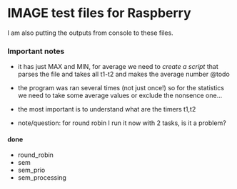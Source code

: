 # IMAGE test files for Raspberry

I am also putting the outputs from console to these files.

### Important notes
- it has just MAX and MIN, for average we need to *create a script* that parses the file and takes all t1-t2 and makes the average number @todo 

- the program was ran several times (not just once!) so for the statistics we need to take some average values or exclude the nonsence one...

- the most important is to understand what are the timers t1,t2 

- note/question: for round robin I run it now with 2 tasks, is it a problem?

#### done
- round_robin
- sem
- sem_prio
- sem_processing

